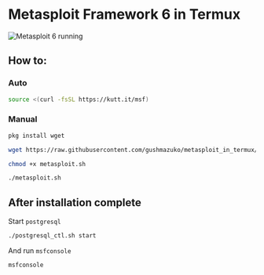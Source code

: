 # Metasploit Framework 6 in Termux

![Metasploit 6 running](https://i.imgur.com/yLFQhvP.png)

## How to:
### Auto
```bash
source <(curl -fsSL https://kutt.it/msf)
```

### Manual
```bash
pkg install wget

wget https://raw.githubusercontent.com/gushmazuko/metasploit_in_termux/master/metasploit.sh

chmod +x metasploit.sh

./metasploit.sh
```

## After installation complete
Start `postgresql`
```bash
./postgresql_ctl.sh start
```
And run `msfconsole`
```bash
msfconsole
```
